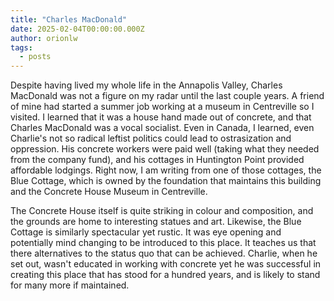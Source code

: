 ```yaml
---
title: "Charles MacDonald"
date: 2025-02-04T00:00:00.000Z
author: orionlw
tags:
  - posts
---
```


<p>Despite having lived my whole life in the Annapolis Valley, Charles MacDonald was not a figure on my radar until the last couple years. A friend of mine had started a summer job working at a museum in Centreville so I visited. I learned that it was a house hand made out of concrete, and that Charles MacDonald was a vocal socialist. Even in Canada, I learned, even Charlie's not so radical leftist politics could lead to ostrasization and oppression. His concrete workers were paid well (taking what they needed from the company fund), and his cottages in Huntington Point provided affordable lodgings. Right now, I am writing from one of those cottages, the Blue Cottage, which is owned by the foundation that maintains this building and the Concrete House Museum in Centreville.</p>
<p>The Concrete House itself is quite striking in colour and composition, and the grounds are home to interesting statues and art. Likewise, the Blue Cottage is similarly spectacular yet rustic. It was eye opening and potentially mind changing to be introduced to this place. It teaches us that there alternatives to the status quo that can be achieved. Charlie, when he set out, wasn't educated in working with concrete yet he was successful in creating this place that has stood for a hundred years, and is likely to stand for many more if maintained.</p>

